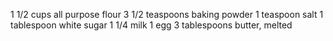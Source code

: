 1 1/2 cups all purpose flour 
3 1/2 teaspoons baking powder 
1 teaspoon salt 
1 tablespoon white sugar 
1 1/4 milk 
1 egg 
3 tablespoons butter, melted